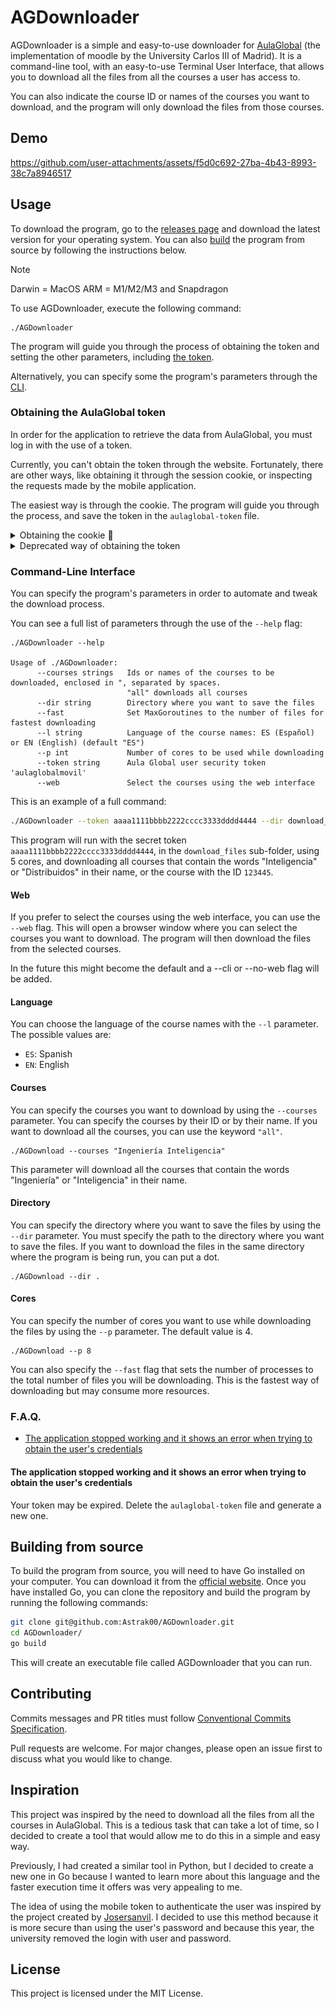 # AGDownloader

AGDownloader is a simple and easy-to-use downloader for [AulaGlobal](https://aulaglobal.uc3m.es/) (the implementation of moodle by the University Carlos III of Madrid). It is a command-line tool, with an easy-to-use Terminal User Interface, that allows you to download all the files from all the courses a user has access to.

You can also indicate the course ID or names of the courses you want to download, and the program will only download the files from those courses.

## Demo

<!-- Video -->
https://github.com/user-attachments/assets/f5d0c692-27ba-4b43-8993-38c7a8946517


## Usage

To download the program, go to the [releases page](https://github.com/Astrak00/AGDownloader/releases/latest) and download the latest version for your operating system. You can also [build](#build-from-source) the program from source by following the instructions below.

> [!NOTE]
> Darwin = MacOS
> ARM = M1/M2/M3 and Snapdragon

To use AGDownloader, execute the following command:

```
./AGDownloader
```

The program will guide you through the process of obtaining the token and setting the other parameters, including [the token](#obtaining-the-aulaglobal-token).

Alternatively, you can specify some the program's parameters through the [CLI](#command-line-interface).

### Obtaining the AulaGlobal token

In order for the application to retrieve the data from AulaGlobal, you must log in with the use of a token.

Currently, you can't obtain the token through the website. Fortunately, there are other ways, like obtaining it through the session cookie, or inspecting the requests made by the mobile application.

The easiest way is through the cookie. The program will guide you through the process, and save the token in the `aulaglobal-token` file.

<details>
  <summary>Obtaining the cookie 🍪</summary>

1. Log into [Aula Global](https://aulaglobal.uc3m.es) through your browser.
2. Open the browser's developer tools (F12)
3. Go to the console tab, and run the following command:
   ```js
   console.log(("; " + document.cookie).split("; MoodleSessionag=").pop().split(";").shift());
   ```

<!-- Video -->
https://github.com/user-attachments/assets/b32e1a62-0ea5-4492-838b-74648addadcf

</details>

<details>
  <summary>Deprecated way of obtaining the token</summary>
To obtain the token, you must log in to AulaGlobal and go to the preferences panel. There, you will find the token under the "Security keys" section. Copy the token and paste it into the program when prompted.

![Retrieving token](assets/instructions-token.gif)

</details>

### Command-Line Interface

You can specify the program's parameters in order to automate and tweak the download process.

You can see a full list of parameters through the use of the `--help` flag:

```
./AGDownloader --help

Usage of ./AGDownloader:
      --courses strings   Ids or names of the courses to be downloaded, enclosed in ", separated by spaces.
                          "all" downloads all courses
      --dir string        Directory where you want to save the files
      --fast              Set MaxGoroutines to the number of files for fastest downloading
      --l string          Language of the course names: ES (Español) or EN (English) (default "ES")
      --p int             Number of cores to be used while downloading
      --token string      Aula Global user security token 'aulaglobalmovil'
      --web               Select the courses using the web interface
```

This is an example of a full command:

```bash
./AGDownloader --token aaaa1111bbbb2222cccc3333dddd4444 --dir download_files --p 5 --courses "Inteligencia Distribuidos 123445"
```

This program will run with the secret token `aaaa1111bbbb2222cccc3333dddd4444`, in the `download_files` sub-folder, using 5 cores, and downloading all courses that contain the words "Inteligencia" or "Distribuidos" in their name, or the course with the ID `123445`.

#### Web

If you prefer to select the courses using the web interface, you can use the `--web` flag. This will open a browser window where you can select the courses you want to download. The program will then download the files from the selected courses.

In the future this might become the default and a --cli or --no-web flag will be added.

#### Language

You can choose the language of the course names with the `--l` parameter. The possible values are:

- `ES`: Spanish
- `EN`: English

#### Courses

You can specify the courses you want to download by using the `--courses` parameter. You can specify the courses by their ID or by their name. If you want to download all the courses, you can use the keyword `"all"`.

```
./AGDownload --courses "Ingeniería Inteligencia"
```

This parameter will download all the courses that contain the words "Ingeniería" or "Inteligencia" in their name.

#### Directory

You can specify the directory where you want to save the files by using the `--dir` parameter. You must specify the path to the directory where you want to save the files. If you want to download the files in the same directory where the program is being run, you can put a dot.

```
./AGDownload --dir .
```

#### Cores

You can specify the number of cores you want to use while downloading the files by using the `--p` parameter. The default value is 4.

```
./AGDownload --p 8
```

You can also specify the `--fast` flag that sets the number of processes to the total number of files you will be downloading. This is the fastest way of downloading but may consume more resources.

### F.A.Q.

- [The application stopped working and it shows an error when trying to obtain the user's credentials](#the-application-stopped-working-and-it-shows-an-error-when-trying-to-obtain-the-user's-credentials)

#### The application stopped working and it shows an error when trying to obtain the user's credentials

Your token may be expired. Delete the `aulaglobal-token` file and generate a new one.

## Building from source

To build the program from source, you will need to have Go installed on your computer. You can download it from the [official website](https://golang.org/). Once you have installed Go, you can clone the repository and build the program by running the following commands:

```bash
git clone git@github.com:Astrak00/AGDownloader.git
cd AGDownloader/
go build
```

This will create an executable file called AGDownloader that you can run.

## Contributing

Commits messages and PR titles must follow [Conventional Commits Specification](https://www.conventionalcommits.org/).

Pull requests are welcome. For major changes, please open an issue first to discuss what you would like to change.

## Inspiration

This project was inspired by the need to download all the files from all the courses in AulaGlobal. This is a tedious task that can take a lot of time, so I decided to create a tool that would allow me to do this in a simple and easy way.

Previously, I had created a similar tool in Python, but I decided to create a new one in Go because I wanted to learn more about this language and the faster execution time it offers was very appealing to me.

The idea of using the mobile token to authenticate the user was inspired by the project created by [Josersanvil](https://github.com/Josersanvil/AulaGlobal-CoursesFiles). I decided to use this method because it is more secure than using the user's password and because this year, the university removed the login with user and password.

## License

This project is licensed under the MIT License.
